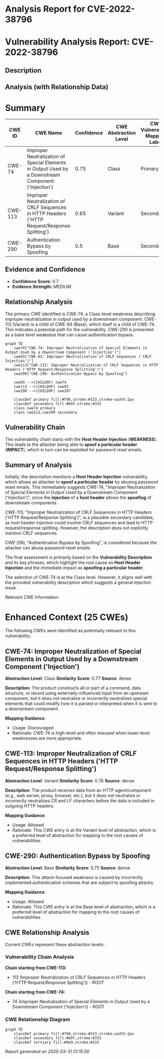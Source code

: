 # Analysis Report for CVE-2022-38796

# Vulnerability Analysis Report: CVE-2022-38796

## Description



## Analysis (with Relationship Data)

# Summary
| CWE ID | CWE Name | Confidence | CWE Abstraction Level | CWE Vulnerability Mapping Label | CWE-Vulnerability Mapping Notes |
|---|---|---|---|---|---|
| CWE-74 | Improper Neutralization of Special Elements in Output Used by a Downstream Component ('Injection') | 0.75 | Class | Primary | Allowed with Review |
| CWE-113 | Improper Neutralization of CRLF Sequences in HTTP Headers ('HTTP Request/Response Splitting') | 0.65 | Variant | Secondary | Allowed |
| CWE-290 | Authentication Bypass by Spoofing | 0.5 | Base | Secondary | Allowed |

## Evidence and Confidence

*   **Confidence Score:** 0.7
*   **Evidence Strength:** MEDIUM

## Relationship Analysis
The primary CWE identified is CWE-74, a Class-level weakness describing improper neutralization in output used by a downstream component. CWE-113 (Variant) is a child of CWE-93 (Base), which itself is a child of CWE-74. This indicates a potential path for the vulnerability. CWE-290 is presented as a base level weakness that can cause authentication bypass.

```mermaid
graph TD
    cwe74["CWE-74: Improper Neutralization of Special Elements in Output Used by a Downstream Component ('Injection')"]
    cwe93["CWE-93: Improper Neutralization of CRLF Sequences ('CRLF Injection')"]
    cwe113["CWE-113: Improper Neutralization of CRLF Sequences in HTTP Headers ('HTTP Request/Response Splitting')"]
    cwe290["CWE-290: Authentication Bypass by Spoofing"]

    cwe93 -->|CHILDOF| cwe74
    cwe113 -->|CHILDOF| cwe93
    cwe290 -->|CHILDOF| cwe287

    classDef primary fill:#f96,stroke:#333,stroke-width:2px
    classDef secondary fill:#69f,stroke:#333
    class cwe74 primary
    class cwe113,cwe290 secondary
```

## Vulnerability Chain
The vulnerability chain starts with the **Host Header Injection** (**WEAKNESS**). This leads to the attacker being able to **spoof a particular header** (**IMPACT**), which in turn can be exploited for password reset emails.

## Summary of Analysis
Initially, the description mentions a **Host Header Injection** vulnerability, which allows an attacker to **spoof a particular header** by abusing password reset emails. This immediately suggests CWE-74, "Improper Neutralization of Special Elements in Output Used by a Downstream Component ('Injection')", since the **injection** of a **host header** allows the **spoofing** of downstream components.

CWE-113, "Improper Neutralization of CRLF Sequences in HTTP Headers ('HTTP Request/Response Splitting')", is a plausible secondary candidate, as host header injection could involve CRLF sequences and lead to HTTP request/response splitting. However, the description does not explicitly mention CRLF sequences.

CWE-290, "Authentication Bypass by Spoofing", is considered because the attacker can abuse password reset emails.

The final assessment is primarily based on the **Vulnerability Description** and its key phrases, which highlight the root cause as **Host Header Injection** and the immediate impact as **spoofing a particular header**.

The selection of CWE-74 is at the Class level. However, it aligns well with the provided vulnerability description which suggests a general injection issue.

Relevant CWE Information:

# Enhanced Context (25 CWEs)
The following CWEs were identified as potentially relevant to this vulnerability:

## CWE-74: Improper Neutralization of Special Elements in Output Used by a Downstream Component ('Injection')
**Abstraction Level**: Class
**Similarity Score**: 0.77
**Source**: dense

**Description**:
The product constructs all or part of a command, data structure, or record using externally-influenced input from an upstream component, but it does not neutralize or incorrectly neutralizes special elements that could modify how it is parsed or interpreted when it is sent to a downstream component.

**Mapping Guidance**:
- Usage: Discouraged
- Rationale: CWE-74 is high-level and often misused when lower-level weaknesses are more appropriate.

## CWE-113: Improper Neutralization of CRLF Sequences in HTTP Headers ('HTTP Request/Response Splitting')
**Abstraction Level**: Variant
**Similarity Score**: 0.76
**Source**: dense

**Description**:
The product receives data from an HTTP agent/component (e.g., web server, proxy, browser, etc.), but it does not neutralize or incorrectly neutralizes CR and LF characters before the data is included in outgoing HTTP headers.

**Mapping Guidance**:
- Usage: Allowed
- Rationale: This CWE entry is at the Variant level of abstraction, which is a preferred level of abstraction for mapping to the root causes of vulnerabilities.

## CWE-290: Authentication Bypass by Spoofing
**Abstraction Level**: Base
**Similarity Score**: 0.75
**Source**: dense

**Description**:
This attack-focused weakness is caused by incorrectly implemented authentication schemes that are subject to spoofing attacks.

**Mapping Guidance**:
- Usage: Allowed
- Rationale: This CWE entry is at the Base level of abstraction, which is a preferred level of abstraction for mapping to the root causes of vulnerabilities.


## CWE Relationship Analysis

Current CWEs represent these abstraction levels: .


### Vulnerability Chain Analysis

**Chain starting from CWE-113:**
- 113 (Improper Neutralization of CRLF Sequences in HTTP Headers ('HTTP Request/Response Splitting')) - ROOT


**Chain starting from CWE-74:**
- 74 (Improper Neutralization of Special Elements in Output Used by a Downstream Component ('Injection')) - ROOT



### CWE Relationship Diagram

```mermaid
graph TD
    classDef primary fill:#f96,stroke:#333,stroke-width:2px
    classDef secondary fill:#69f,stroke:#333
    classDef tertiary fill:#9e9,stroke:#333
```



*Report generated on 2025-03-31 13:15:50*
